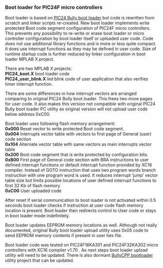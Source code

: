 ### Boot loader for PIC24F micro controllers
Boot loader is based on [PIC24 Bully boot loader](https://sites.google.com/site/pic24micro/Home/pic24-software-library-collection/pic24-bully-bootloader) but code is rewritten from scratch and linker scripts re-created. New boot loader implements write protected Boot code segment configuration of PIC24F micro controllers. This prevents any possibility to re-write or erase boot loader or micro controller configuration by boot loader itself or uploaded user code. Code does not use additional library functions and is more or less quite compact. It does use interrupt functions as they may be defined in user code. Size of runtime startup code is further reduced by linker configuration in boot loader MPLAB X project.

There are two MPLAB X projects:  
**PIC24_boot.X** boot loader code  
**PIC24_user_blink.X** led blink code of user application that also verifies timer interrupt function.

There are some differences in how interrupt vectors are arranged comparing to original PIC24 Bully boot loader. This frees two more pages for user code. It also makes this version not compatible with original PIC24 Bully boot loader PC utility as original version will not upload user code below address 0xC00.

Boot loader uses following flash memory arrangement:  
**0x000**	Reset vector to write protected Boot code segment.  
**0x004**	Interrupts vector table with vectors to first page of General (user) code section  
**0x104**	Alternate vector table with same vectors as main interrupts vector table  
**0x200** 	Boot code segment that is write protected by configuration bits.
**0xB00**	First page of General code section with BRA instructions to user defined interrupt functions or default interrupt function provided by XC16 compiler. Instead of GOTO instruction that uses two program words branch instruction with one program word is used. It reduces interrupt ‘jump’ vector table size but limits possible locations of user defined interrupt functions to first 32 Kb of flash memory  
**0xC00**	User uploaded code

After reset if serial communication to boot loader is not activated within 0.5 seconds boot loader checks if instruction at user code flash memory location is present. Boot loader then redirects control to User code or stays in boot loader mode indefinitely.

Boot loader updates EEPROM memory locations as well. Although not really documented, original Bully boot loader upload utility uses 0x05 code to send EEPROM memory contents if present in user hex file.

Boot loader code was tested on PIC24F16KA301 and PIC24F32KA302 micro controllers with XC16 compiler v1.70 . As next steps boot loader upload utility will need to be updated. There is also dormant [BullyCPP bootloader](https://github.com/thirtythreeforty/bullycpp) utility project that can be updated.
